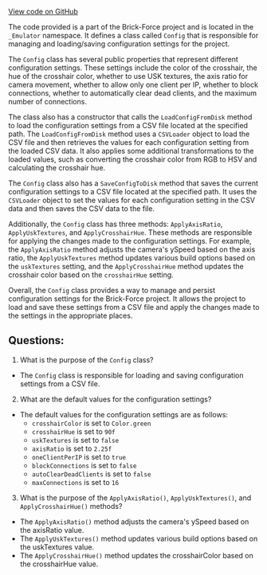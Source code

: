 [View code on GitHub](https://github.com/TieHaxJan/Brick-Force/Assembly-CSharp\_Emulator\Config.cs)

The code provided is a part of the Brick-Force project and is located in the `_Emulator` namespace. It defines a class called `Config` that is responsible for managing and loading/saving configuration settings for the project.

The `Config` class has several public properties that represent different configuration settings. These settings include the color of the crosshair, the hue of the crosshair color, whether to use USK textures, the axis ratio for camera movement, whether to allow only one client per IP, whether to block connections, whether to automatically clear dead clients, and the maximum number of connections.

The class also has a constructor that calls the `LoadConfigFromDisk` method to load the configuration settings from a CSV file located at the specified path. The `LoadConfigFromDisk` method uses a `CSVLoader` object to load the CSV file and then retrieves the values for each configuration setting from the loaded CSV data. It also applies some additional transformations to the loaded values, such as converting the crosshair color from RGB to HSV and calculating the crosshair hue.

The `Config` class also has a `SaveConfigToDisk` method that saves the current configuration settings to a CSV file located at the specified path. It uses the `CSVLoader` object to set the values for each configuration setting in the CSV data and then saves the CSV data to the file.

Additionally, the `Config` class has three methods: `ApplyAxisRatio`, `ApplyUskTextures`, and `ApplyCrosshairHue`. These methods are responsible for applying the changes made to the configuration settings. For example, the `ApplyAxisRatio` method adjusts the camera's ySpeed based on the axis ratio, the `ApplyUskTextures` method updates various build options based on the `uskTextures` setting, and the `ApplyCrosshairHue` method updates the crosshair color based on the `crosshairHue` setting.

Overall, the `Config` class provides a way to manage and persist configuration settings for the Brick-Force project. It allows the project to load and save these settings from a CSV file and apply the changes made to the settings in the appropriate places.
## Questions: 
 1. What is the purpose of the `Config` class?
- The `Config` class is responsible for loading and saving configuration settings from a CSV file.

2. What are the default values for the configuration settings?
- The default values for the configuration settings are as follows:
  - `crosshairColor` is set to `Color.green`
  - `crosshairHue` is set to `90f`
  - `uskTextures` is set to `false`
  - `axisRatio` is set to `2.25f`
  - `oneClientPerIP` is set to `true`
  - `blockConnections` is set to `false`
  - `autoClearDeadClients` is set to `false`
  - `maxConnections` is set to `16`

3. What is the purpose of the `ApplyAxisRatio()`, `ApplyUskTextures()`, and `ApplyCrosshairHue()` methods?
- The `ApplyAxisRatio()` method adjusts the camera's ySpeed based on the axisRatio value.
- The `ApplyUskTextures()` method updates various build options based on the uskTextures value.
- The `ApplyCrosshairHue()` method updates the crosshairColor based on the crosshairHue value.